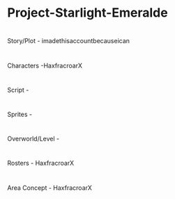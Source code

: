 Project-Starlight-Emeralde
==========================
#
Story/Plot - imadethisaccountbecauseican
#
Characters -HaxfracroarX
#
Script -
#
Sprites -
#
Overworld/Level -
#
Rosters - HaxfracroarX
#
Area Concept - HaxfracroarX
